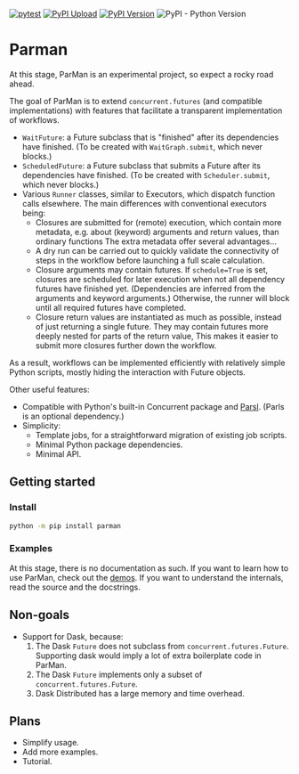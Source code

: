 [![pytest](https://github.com/reproducible-reporting/parman/actions/workflows/pytest.yaml/badge.svg)](https://github.com/reproducible-reporting/parman/actions/workflows/pytest.yaml)
[![PyPI Upload](https://github.com/reproducible-reporting/parman/actions/workflows/pypi.yaml/badge.svg)](https://github.com/reproducible-reporting/parman/actions/workflows/pypi.yaml)
[![PyPI Version](https://img.shields.io/pypi/v/parman)](https://pypi.org/project/ParMan/)
![PyPI - Python Version](https://img.shields.io/pypi/pyversions/parman)

# Parman

At this stage, ParMan is an experimental project, so expect a rocky road ahead.

The goal of ParMan is to extend `concurrent.futures` (and compatible implementations)
with features that facilitate a transparent implementation of workflows.

- `WaitFuture`: a Future subclass that is "finished" after its dependencies have finished.
  (To be created with `WaitGraph.submit`, which never blocks.)
- `ScheduledFuture`: a Future subclass that submits a Future after its dependencies have finished.
  (To be created with `Scheduler.submit`, which never blocks.)
- Various `Runner` classes, similar to Executors, which dispatch function calls elsewhere.
  The main differences with conventional executors being:
  - Closures are submitted for (remote) execution, which contain more metadata,
    e.g. about (keyword) arguments and return values, than ordinary functions
    The extra metadata offer several advantages...
  - A dry run can be carried out to quickly validate the connectivity of steps in the workflow
    before launching a full scale calculation.
  - Closure arguments may contain futures.
    If `schedule=True` is set, closures are scheduled for later execution
    when not all dependency futures have finished yet.
    (Dependencies are inferred from the arguments and keyword arguments.)
    Otherwise, the runner will block until all required futures have completed.
  - Closure return values are instantiated as much as possible,
    instead of just returning a single future.
    They may contain futures more deeply nested for parts of the return value,
    This makes it easier to submit more closures further down the workflow.

As a result, workflows can be implemented efficiently with relatively simple Python scripts,
mostly hiding the interaction with Future objects.

Other useful features:

- Compatible with Python's built-in Concurrent package and [Parsl](parsl.readthedocs.io).
  (Parls is an optional dependency.)
- Simplicity:
  - Template jobs, for a straightforward migration of existing job scripts.
  - Minimal Python package dependencies.
  - Minimal API.


## Getting started

### Install

```bash
python -m pip install parman
```

### Examples

At this stage, there is no documentation as such.
If you want to learn how to use ParMan, check out the [demos](demos/).
If you want to understand the internals, read the source and the docstrings.


## Non-goals

- Support for Dask, because:
  1. The Dask `Future` does not subclass from `concurrent.futures.Future`.
     Supporting dask would imply a lot of extra boilerplate code in ParMan.
  2. The Dask `Future` implements only a subset of `concurrent.futures.Future`.
  3. Dask Distributed has a large memory and time overhead.


## Plans

- Simplify usage.
- Add more examples.
- Tutorial.
